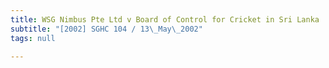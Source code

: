 ```yaml
---
title: WSG Nimbus Pte Ltd v Board of Control for Cricket in Sri Lanka
subtitle: "[2002] SGHC 104 / 13\_May\_2002"
tags: null

---
```


